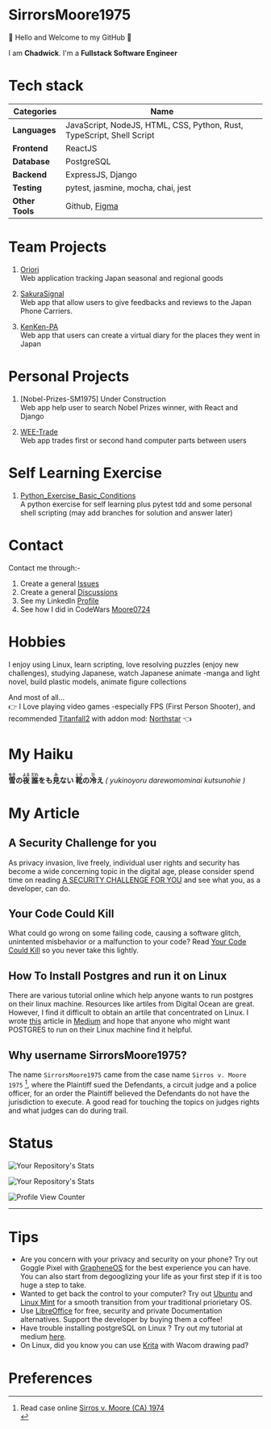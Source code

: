 # SirrorsMoore1975
👋 Hello and Welcome to my GitHub 👋  <br>

I am __Chadwick__. I'm a __Fullstack Software Engineer__<br>  

# Tech stack
| __Categories__ | __Name__ |
| ---------- | ---- |
| __Languages__ | JavaScript, NodeJS, HTML, CSS, Python, Rust, TypeScript, Shell Script |  
| __Frontend__ | ReactJS |  
| __Database__ | PostgreSQL |
| __Backend__ | ExpressJS, Django |
| __Testing__ | pytest, jasmine, mocha, chai, jest | 
| __Other Tools__ | Github, [Figma](https://www.figma.com/) |

# Team Projects
1. [Oriori](https://github.com/OriOri-CCP7/oriori)  
Web application tracking Japan seasonal and regional goods

2. [SakuraSignal](https://github.com/Phone-Review-App/SakuraSignal)<br>
Web app that allow users to give feedbacks and reviews to the Japan Phone Carriers.

3. [KenKen-PA](https://github.com/Phone-Review-App/ccp7-legacy-week) <br>
Web app that users can create a virtual diary for the places they went in Japan

# Personal Projects
1. [Nobel-Prizes-SM1975] Under Construction <br>
Web app help user to search Nobel Prizes winner, with React and Django

2. [WEE-Trade](https://github.com/SirrorsMoore1975/WEE-Trade)<br>
Web app trades first or second hand computer parts between users

# Self Learning Exercise
1. [Python_Exercise_Basic_Conditions](https://github.com/SirrorsMoore1975/SM1975-python-exercise-basic-conditions)<br>
A python exercise for self learning plus pytest tdd and some personal shell scripting (may add branches for solution and answer later)

# Contact
Contact me through:-<br />
1. Create a general [Issues](https://github.com/SirrorsMoore1975/SirrorsMoore1975/issues) <br>
1. Create a general [Discussions](https://github.com/SirrorsMoore1975/SirrorsMoore1975/discussions/new?category=general) <br>
1. See my LinkedIn <a href="https://www.linkedin.com/in/chadwick-a-75566599/" target="_blank"> Profile </a> <br>
1. See how I did in CodeWars <a href="https://www.codewars.com/users/Moore0724" target="_blank"> Moore0724 </a> <br>

# Hobbies
I enjoy using Linux, learn scripting, love resolving puzzles (enjoy new challenges), studying Japanese, watch Japanese animate -manga and light novel, build plastic models, animate figure collections 

And most of all...<br>
👉 I Love playing video games -especially FPS (First Person Shooter), and recommended [Titanfall2](https://store.steampowered.com/app/1237970/Titanfall_2/) with addon mod: [Northstar](https://github.com/R2Northstar/Northstar) 👈 <br>

# My Haiku
<b>
<ruby>雪<rt>ゆき</rt></ruby>の<ruby>夜<rt>よる</rt></ruby> <ruby>誰<rt>だれ</rt></ruby>をも<ruby>見<rt>み</rt></ruby>ない <ruby>靴<rt>くつ</rt></ruby>の<ruby>冷<rt>ひ</rt></ruby>え
</b>
<i> ( yukinoyoru darewomominai kutsunohie )</i>
<br>


# My Article

## A Security Challenge for you
As privacy invasion, live freely, individual user rights and security has become a wide concerning topic in the digital age, please consider spend time on reading [A SECURITY CHALLENGE FOR YOU](Documents/SECURITYCHALLENGE/README.md) and see what you, as a developer, can do.

## Your Code Could Kill
What could go wrong on some failing code, causing a software glitch, unintented misbehavior or a malfunction to your code? Read [Your Code Could Kill](./Documents/YOUCODECOULDKILL/README.md) so you never take this lightly.

## How To Install Postgres and run it on Linux
There are various tutorial online which help anyone wants to run postgres on their linux machine. Resources like artiles from Digital Ocean are great. However, I find it difficult to obtain an artile that concentrated on Linux. I wrote [this](https://medium.com/@chadwickau/how-to-install-postgres-on-linux-5c7e507e0b94) article in [Medium](https://medium.com/) and hope that anyone who might want POSTGRES to run on their Linux machine find it helpful.

## Why username SirrorsMoore1975? 
The name `SirrorsMoore1975` came from the case name `Sirros v. Moore 1975` [^1], where the Plaintiff sued the Defendants, a circuit judge and a police officer, for an order the Plaintiff believed the Defendants do not have the jurisdiction to execute. A good read for touching the topics on judges rights and what judges can do during trail.
<br>

# Status

![Your Repository's Stats](https://github-readme-stats.vercel.app/api?username=sirrorsmoore1975&show_icons=true) 

![Your Repository's Stats](https://github-readme-stats.vercel.app/api/top-langs/?username=sirrorsmoore1975&theme=blue-green) 

![Profile View Counter](https://komarev.com/ghpvc/?username=sirrorsmoore1975)

<hr />

# Tips  

- Are you concern with your privacy and security on your phone? Try out Goggle Pixel with [GrapheneOS](https://grapheneos.org/#about) for the best experience you can have. You can also start from degooglizing your life as your first step if it is too huge a step to take.<br>
- Wanted to get back the control to your computer? Try out [Ubuntu](https://ubuntu.com/) and [Linux Mint](https://linuxmint.com/) for a smooth transition from your traditional priorietary OS. <br>
- Use [LibreOffice](https://www.libreoffice.org/discover/libreoffice/) for free, security and private Documentation alternatives. Support the developer by buying them a coffee!<br>
- Have trouble installing postgreSQL on Linux ? Try out my tutorial at medium [here](https://medium.com/@chadwickau/how-to-install-postgres-on-linux-5c7e507e0b94). <br>
- On Linux, did you know you can use [Krita](https://krita.org/) with Wacom drawing pad?  <br>

<p>

# Preferences  


[^1]: Read case online [Sirros v. Moore (CA) 1974](https://swarb.co.uk/sirros-v-moore-ca-1974/)<br>

</p>
